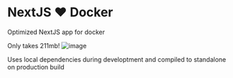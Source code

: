 # NextJS ❤️ Docker
Optimized NextJS app for docker

Only takes 211mb!
![image](https://github.com/LuisHCK/nextjs-docker/assets/5175137/7f08dd26-1711-4c41-a76c-0bcc943d1fea)

Uses local dependencies during developtment and compiled to standalone on production build
